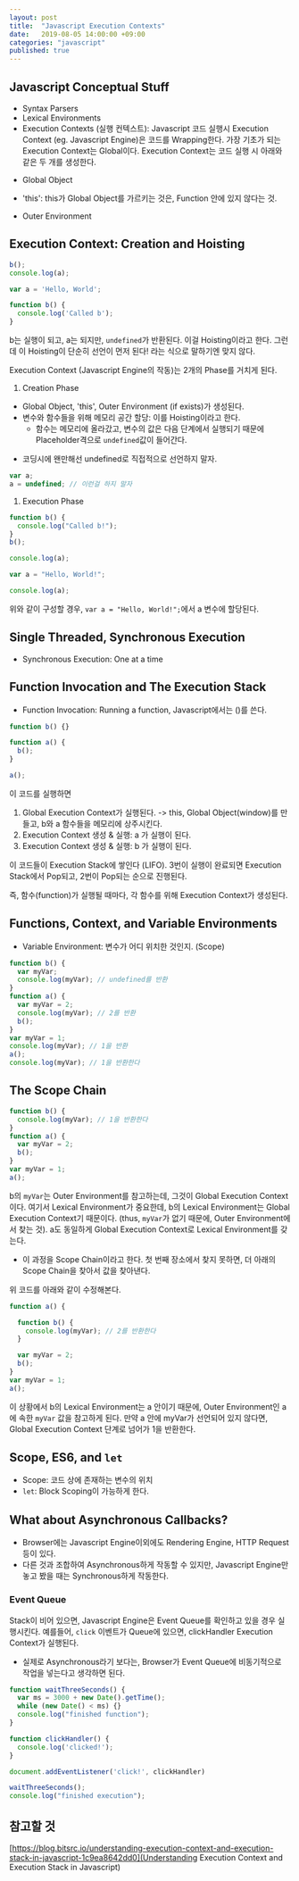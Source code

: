 ```yaml
---
layout: post
title:  "Javascript Execution Contexts"
date:   2019-08-05 14:00:00 +09:00
categories: "javascript"
published: true
---
```


## Javascript Conceptual Stuff

* Syntax Parsers
* Lexical Environments
* Execution Contexts (실행 컨텍스트): Javascript 코드 실행시 Execution Context (eg. Javascript Engine)은 코드를 Wrapping한다.
가장 기초가 되는 Execution Context는 Global이다. Execution Context는 코드 실행 시 아래와 같은 두 개를 생성한다.
- Global Object
- 'this': this가 Global Object를 가르키는 것은, Function 안에 있지 않다는 것.

- Outer Environment

## Execution Context: Creation and Hoisting

```javascript
b();
console.log(a);

var a = 'Hello, World';

function b() {
  console.log('Called b');
}
```

b는 실행이 되고, a는 되지만, `undefined`가 반환된다.
이걸 Hoisting이라고 한다.
그런데 이 Hoisting이 단순히 선언이 먼저 된다! 라는 식으로 말하기엔 맞지 않다.

Execution Context (Javascript Engine의 작동)는 2개의 Phase를 거치게 된다.

1. Creation Phase
- Global Object, 'this', Outer Environment (if exists)가 생성된다.
- 변수와 함수들을 위해 메모리 공간 할당: 이를 Hoisting이라고 한다.
  - 함수는 메모리에 올라갔고, 변수의 값은 다음 단계에서 실행되기 때문에 Placeholder격으로 `undefined`값이 들어간다.
* 코딩시에 왠만해선 undefined로 직접적으로 선언하지 말자. 

```javascript
var a;
a = undefined; // 이런걸 하지 말자
```

1. Execution Phase

```javascript
function b() {
  console.log("Called b!");
}
b();

console.log(a);

var a = "Hello, World!";

console.log(a);
```

위와 같이 구성할 경우, `var a = "Hello, World!";`에서 a 변수에 할당된다.

## Single Threaded, Synchronous Execution

* Synchronous Execution: One at a time

## Function Invocation and The Execution Stack

* Function Invocation: Running a function, Javascript에서는 ()를 쓴다.

```javascript
function b() {}

function a() {
  b();
}

a();
```

이 코드를 실행하면
1. Global Execution Context가 실행된다. -> this, Global Object(window)를 만들고, b와 a 함수들을 메모리에 상주시킨다.
2. Execution Context 생성 & 실행: a 가 실행이 된다.
3. Execution Context 생성 & 실행: b 가 실행이 된다.

이 코드들이 Execution Stack에 쌓인다 (LIFO). 3번이 실행이 완료되면 Execution Stack에서 Pop되고, 2번이 Pop되는 순으로 진행된다.

즉, 함수(function)가 실행될 때마다, 각 함수를 위해 Execution Context가 생성된다.

## Functions, Context, and Variable Environments

* Variable Environment: 변수가 어디 위치한 것인지. (Scope)
  
```javascript
function b() {
  var myVar;
  console.log(myVar); // undefined를 반환
}
function a() {
  var myVar = 2;
  console.log(myVar); // 2를 반환
  b();
}
var myVar = 1;
console.log(myVar); // 1을 반환
a();
console.log(myVar); // 1을 반환한다
```

## The Scope Chain

```javascript
function b() {
  console.log(myVar); // 1을 반환한다
}
function a() {
  var myVar = 2;
  b();
}
var myVar = 1;
a();
```

b의 `myVar`는 Outer Environment를 참고하는데, 그것이 Global Execution Context이다.
여기서 Lexical Environment가 중요한데,
b의 Lexical Environment는 Global Execution Context기 때문이다. (thus, `myVar`가 없기 때문에, Outer Environment에서 찾는 것).
a도 동일하게 Global Execution Context로 Lexical Environment를 갖는다.

* 이 과정을 Scope Chain이라고 한다. 첫 번째 장소에서 찾지 못하면, 더 아래의 Scope Chain을 찾아서 값을 찾아낸다.

위 코드를 아래와 같이 수정해본다.

```javascript
function a() {

  function b() {
    console.log(myVar); // 2를 반환한다
  }

  var myVar = 2;
  b();
}
var myVar = 1;
a();
```

이 상황에서 b의 Lexical Environment는 a 안이기 때문에, Outer Environment인 a에 속한 `myVar` 값을 참고하게 된다.
만약 a 안에 myVar가 선언되어 있지 않다면, Global Execution Context 단계로 넘어가 1을 반환한다.

## Scope, ES6, and `let`

* Scope: 코드 상에 존재하는 변수의 위치
* `let`: Block Scoping이 가능하게 한다.

## What about Asynchronous Callbacks?

* Browser에는 Javascript Engine이외에도 Rendering Engine, HTTP Request 등이 있다.
* 다른 것과 조합하여 Asynchronous하게 작동할 수 있지만, Javascript Engine만 놓고 봤을 때는 Synchronous하게 작동한다.

### Event Queue

Stack이 비어 있으면, Javascript Engine은 Event Queue를 확인하고 있을 경우 실행시킨다.
예를들어, `click` 이벤트가 Queue에 있으면, clickHandler Execution Context가 실행된다.

* 실제로 Asynchronous라기 보다는, Browser가 Event Queue에 비동기적으로 작업을 넣는다고 생각하면 된다.

```javascript
function waitThreeSeconds() {
  var ms = 3000 + new Date().getTime();
  while (new Date() < ms) {}
  console.log("finished function");
}

function clickHandler() {
  console.log('clicked!');
}

document.addEventListener('click!', clickHandler)

waitThreeSeconds();
console.log("finished execution");
```



## 참고할 것
[https://blog.bitsrc.io/understanding-execution-context-and-execution-stack-in-javascript-1c9ea8642dd0](Understanding Execution Context and Execution Stack in Javascript)
